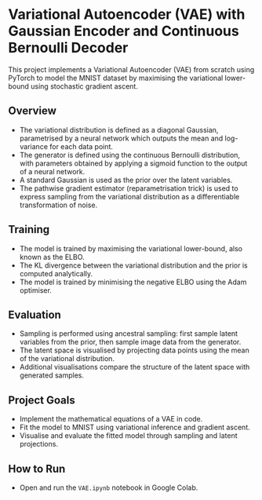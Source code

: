 # Variational Autoencoder (VAE) with Gaussian Encoder and Continuous Bernoulli Decoder

This project implements a Variational Autoencoder (VAE) from scratch using PyTorch to model the MNIST dataset by maximising the variational lower-bound using stochastic gradient ascent.

## Overview

- The variational distribution is defined as a diagonal Gaussian, parametrised by a neural network which outputs the mean and log-variance for each data point.
- The generator is defined using the continuous Bernoulli distribution, with parameters obtained by applying a sigmoid function to the output of a neural network.
- A standard Gaussian is used as the prior over the latent variables.
- The pathwise gradient estimator (reparametrisation trick) is used to express sampling from the variational distribution as a differentiable transformation of noise.

## Training

- The model is trained by maximising the variational lower-bound, also known as the ELBO.
- The KL divergence between the variational distribution and the prior is computed analytically.
- The model is trained by minimising the negative ELBO using the Adam optimiser.

## Evaluation

- Sampling is performed using ancestral sampling: first sample latent variables from the prior, then sample image data from the generator.
- The latent space is visualised by projecting data points using the mean of the variational distribution.
- Additional visualisations compare the structure of the latent space with generated samples.

## Project Goals

- Implement the mathematical equations of a VAE in code.
- Fit the model to MNIST using variational inference and gradient ascent.
- Visualise and evaluate the fitted model through sampling and latent projections.

## How to Run

- Open and run the `VAE.ipynb` notebook in Google Colab.

